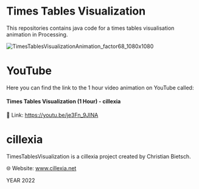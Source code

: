 # Times Tables Visualization
This repositories contains java code for a times tables visualisation animation in Processing.

![TimesTablesVisualizationAnimation_factor68_1080x1080](https://user-images.githubusercontent.com/92103579/159069916-e72194f2-341f-4974-acf8-02367147081f.png)

# YouTube
Here you can find the link to the 1 hour video animation on YouTube called:
#### Times Tables Visualization (1 Hour) - cillexia
🔗 Link: https://youtu.be/je3Fn_9JlNA

# cillexia
TimesTablesVisualization is a cillexia project created by Christian Bietsch.

🌐 Website: www.cillexia.net

YEAR 2022
